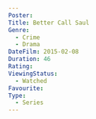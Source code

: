 ```yaml
---
Poster: 
Title: Better Call Saul
Genre:
  - Crime
  - Drama
DateFilm: 2015-02-08
Duration: 46
Rating: 
ViewingStatus:
  - Watched
Favourite: 
Type:
  - Series
---
```

